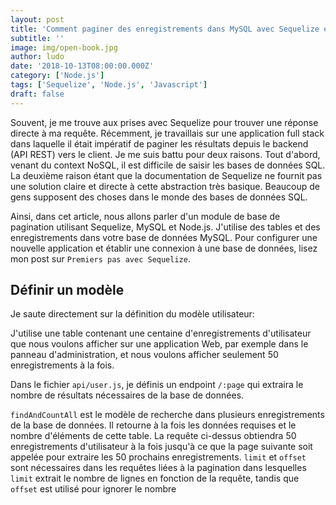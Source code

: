 ```yaml
---
layout: post
title: 'Comment paginer des enregistrements dans MySQL avec Sequelize et Nodejs'
subtitle: ''
image: img/open-book.jpg
author: ludo
date: '2018-10-13T08:00:00.000Z'
category: ['Node.js']
tags: ['Sequelize', 'Node.js', 'Javascript']
draft: false
---
```


Souvent, je me trouve aux prises avec Sequelize pour trouver une réponse directe à ma requête. Récemment, je travaillais sur une application full stack dans laquelle il était impératif de paginer les résultats depuis le backend (API REST) vers le client. Je me suis battu pour deux raisons. Tout d'abord, venant du context NoSQL, il est difficile de saisir les bases de données SQL. La deuxième raison étant que la documentation de Sequelize ne fournit pas une solution claire et directe à cette abstraction très basique. Beaucoup de gens supposent des choses dans le monde des bases de données SQL.

Ainsi, dans cet article, nous allons parler d'un module de base de pagination utilisant Sequelize, MySQL et Node.js. J'utilise des tables et des enregistrements dans votre base de données MySQL. Pour configurer une nouvelle application et établir une connexion à une base de données, lisez mon post sur `Premiers pas avec Sequelize`.

## Définir un modèle

Je saute directement sur la définition du modèle utilisateur:

J'utilise une table contenant une centaine d'enregistrements d'utilisateur que nous voulons afficher sur une application Web, par exemple dans le panneau d'administration, et nous voulons afficher seulement 50 enregistrements à la fois.

Dans le fichier `api/user.js`, je définis un endpoint `/:page` qui extraira le nombre de résultats nécessaires de la base de données.

`findAndCountAll` est le modèle de recherche dans plusieurs enregistrements de la base de données. Il retourne à la fois les données requises et le nombre d'éléments de cette table. La requête ci-dessus obtiendra 50 enregistrements d'utilisateur à la fois jusqu'à ce que la page suivante soit appelée pour extraire les 50 prochains enregistrements. `limit` et `offset` sont nécessaires dans les requêtes liées à la pagination dans lesquelles `limit` extrait le nombre de lignes en fonction de la requête, tandis que `offset` est utilisé pour ignorer le nombre
